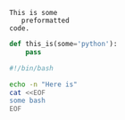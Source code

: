 ```
This is some
   preformatted
code.
```

```python
def this_is(some='python'):
    pass
```

```bash
#!/bin/bash

echo -n "Here is"
cat <<EOF
some bash
EOF
```
